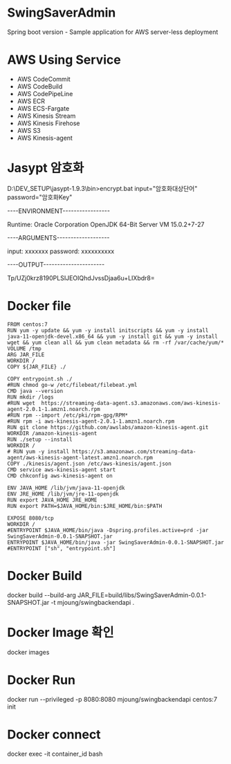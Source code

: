 # SwingSaverAdmin
Spring boot version - Sample application for AWS server-less deployment

# AWS Using Service  
- AWS CodeCommit
- AWS CodeBuild
- AWS CodePipeLine
- AWS ECR
- AWS ECS-Fargate
- AWS Kinesis Stream
- AWS Kinesis Firehose
- AWS S3
- AWS Kinesis-agent



# Jasypt 암호화
D:\DEV_SETUP\jasypt-1.9.3\bin>encrypt.bat input="암호화대상단어" password="암호화Key"

----ENVIRONMENT-----------------

Runtime: Oracle Corporation OpenJDK 64-Bit Server VM 15.0.2+7-27



----ARGUMENTS-------------------

input: xxxxxxx
password: xxxxxxxxxx



----OUTPUT----------------------

Tp/UZj0krz8190PLSIJEOIQhdJvssDjaa6u+LIXbdr8=

# Docker file
```
FROM centos:7
RUN yum -y update && yum -y install initscripts && yum -y install java-11-openjdk-devel.x86_64 && yum -y install git && yum -y install wget && yum clean all && yum clean metadata && rm -rf /var/cache/yum/*
VOLUME /tmp
ARG JAR_FILE
WORKDIR /
COPY ${JAR_FILE} ./

COPY entrypoint.sh ./
#RUN chmod go-w /etc/filebeat/filebeat.yml
CMD java --version
RUN mkdir /logs
#RUN wget  https://streaming-data-agent.s3.amazonaws.com/aws-kinesis-agent-2.0.1-1.amzn1.noarch.rpm
#RUN rpm --import /etc/pki/rpm-gpg/RPM*
#RUN rpm -i aws-kinesis-agent-2.0.1-1.amzn1.noarch.rpm
RUN git clone https://github.com/awslabs/amazon-kinesis-agent.git
WORKDIR /amazon-kinesis-agent
RUN ./setup --install
WORKDIR /
# RUN yum -y install https://s3.amazonaws.com/streaming-data-agent/aws-kinesis-agent-latest.amzn1.noarch.rpm
COPY ./kinesis/agent.json /etc/aws-kinesis/agent.json
CMD service aws-kinesis-agent start
CMD chkconfig aws-kinesis-agent on

ENV JAVA_HOME /lib/jvm/java-11-openjdk
ENV JRE_HOME /lib/jvm/jre-11-openjdk
RUN export JAVA_HOME JRE_HOME
RUN export PATH=$JAVA_HOME/bin:$JRE_HOME/bin:$PATH

EXPOSE 8080/tcp
WORKDIR /
#ENTRYPOINT $JAVA_HOME/bin/java -Dspring.profiles.active=prd -jar SwingSaverAdmin-0.0.1-SNAPSHOT.jar
ENTRYPOINT $JAVA_HOME/bin/java -jar SwingSaverAdmin-0.0.1-SNAPSHOT.jar
#ENTRYPOINT ["sh", "entrypoint.sh"]
```

# Docker Build
docker build --build-arg JAR_FILE=build/libs/SwingSaverAdmin-0.0.1-SNAPSHOT.jar -t mjoung/swingbackendapi .

# Docker Image 확인
docker images

# Docker Run 
docker run --privileged -p 8080:8080 mjoung/swingbackendapi centos:7 init

# Docker connect
docker exec -it container_id bash


